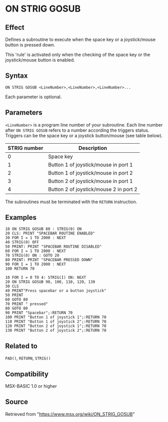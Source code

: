 # ON STRIG GOSUB

## Effect

Defines a subroutine to execute when the space key or a joystick/mouse button is pressed down.

This 'rule' is activated only when the checking of the space key or the joystick/mouse button is enabled.

## Syntax

`ON STRIG GOSUB <LineNumber>,<LineNumber>,<LineNumber>...`

Each parameter is optional.

## Parameters

`<LineNumber>` is a program line number of your subroutine. Each line number after `ON STRIG GOSUB` refers to a number according the triggers status. Triggers can be the space key or a joystick button/mouse (see table below).

|STRIG number|Description|
|---|---|
|0|Space key|
|1|Button 1 of joystick/mouse in port 1|
|2|Button 1 of joystick/mouse in port 2|
|3|Button 2 of joystick/mouse in port 1|
|4|Button 2 of joystick/mouse 2 in port 2|

The subroutines must be terminated with the `RETURN` instruction.

## Examples

```basic
10 ON STRIG GOSUB 80 : STRIG(0) ON
20 CLS: PRINT "SPACEBAR ROUTINE ENABLED"
30 FOR I = 1 TO 2000 : NEXT
40 STRIG(0) OFF
50 PRINT: PRINT "SPACEBAR ROUTINE DISABLED"
60 FOR I = 1 TO 2000 : NEXT
70 STRIG(0) ON : GOTO 20
80 PRINT: PRINT "SPACEBAR PRESSED DOWN"
90 FOR I = 1 TO 2000 : NEXT
100 RETURN 70
```

```basic
10 FOR I = 0 TO 4: STRIG(I) ON: NEXT
20 ON STRIG GOSUB 90, 100, 110, 120, 130
30 CLS
40 PRINT"Press spacebar or a button joystick"
50 PRINT
60 GOTO 80
70 PRINT " pressed"
80 GOTO 80
90 PRINT "Spacebar";:RETURN 70
100 PRINT "Button 1 of joystick 1";:RETURN 70
110 PRINT "Button 1 of joystick 2";:RETURN 70
120 PRINT "Button 2 of joystick 1";:RETURN 70
130 PRINT "Button 2 of joystick 2";:RETURN 70
```

## Related to

`PAD()`, `RETURN`, `STRIG()`

## Compatibility

MSX-BASIC 1.0 or higher

## Source

Retrieved from "https://www.msx.org/wiki/ON_STRIG_GOSUB"
